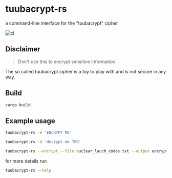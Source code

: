 # tuubacrypt-rs

a command-line interface for the "tuubacrypt" cipher

![ci](https://github.com/rasm47/tuubacrypt-rs/workflows/Rust/badge.svg?branch=master)

## Disclaimer

> Don't use this to encrypt sensitive information

The so called tuubacrypt cipher is a toy to play with and is not secure in 
any way.

## Build

``` sh
cargo build
```

## Example usage

``` sh
tuubacrypt-rs -e 'ENCRYPT ME'
```

``` sh
tuubacrypt-rs -d 'decrypt me 789'
```

``` sh
tuubacrypt-rs --encrypt --file nuclear_lauch_codes.txt --output encrypted.txt
```

for more details run

``` sh
tuubacrypt-rs --help
```
